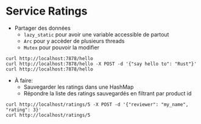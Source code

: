 # Service Ratings

* Partager des données
  * `lazy_static` pour avoir une variable accessible de partout
  * `Arc` pour y accèder de plusieurs threads
  * `Mutex` pour pouvoir la modifier

```
curl http://localhost:7878/hello
curl http://localhost:7878/hello -X POST -d '{"say hello to": "Rust"}'
curl http://localhost:7878/hello
```

* À faire:
  * Sauvegarder les ratings dans une HashMap
  * Répondre la liste des ratings sauvegardés en filtrant par product id

```
curl http://localhost/ratings/5 -X POST -d '{"reviewer": "my_name", "rating": 3}'
curl http://localhost/ratings/5
```
